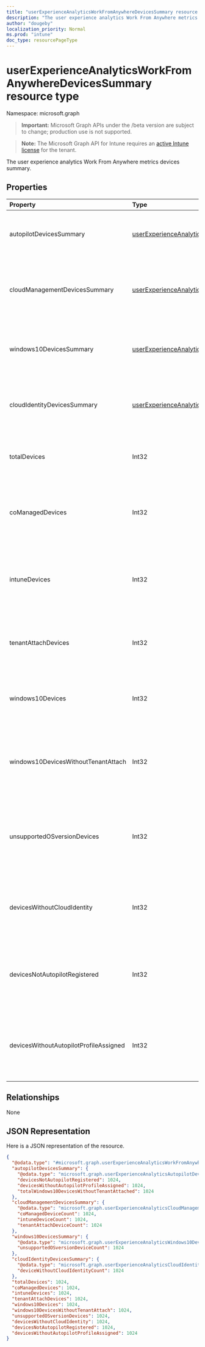```yaml
---
title: "userExperienceAnalyticsWorkFromAnywhereDevicesSummary resource type"
description: "The user experience analytics Work From Anywhere metrics devices summary."
author: "dougeby"
localization_priority: Normal
ms.prod: "intune"
doc_type: resourcePageType
---
```


# userExperienceAnalyticsWorkFromAnywhereDevicesSummary resource type

Namespace: microsoft.graph

> **Important:** Microsoft Graph APIs under the /beta version are subject to change; production use is not supported.

> **Note:** The Microsoft Graph API for Intune requires an [active Intune license](https://go.microsoft.com/fwlink/?linkid=839381) for the tenant.

The user experience analytics Work From Anywhere metrics devices summary.

## Properties
|Property|Type|Description|
|:---|:---|:---|
|autopilotDevicesSummary|[userExperienceAnalyticsAutopilotDevicesSummary](../resources/intune-devices-userexperienceanalyticsautopilotdevicessummary.md)|The value of work from anywhere autopilot devices summary.|
|cloudManagementDevicesSummary|[userExperienceAnalyticsCloudManagementDevicesSummary](../resources/intune-devices-userexperienceanalyticscloudmanagementdevicessummary.md)|The user experience work from anywhere Cloud management devices summary.|
|windows10DevicesSummary|[userExperienceAnalyticsWindows10DevicesSummary](../resources/intune-devices-userexperienceanalyticswindows10devicessummary.md)|The user experience analytics work from anywhere Windows 10 devices summary.|
|cloudIdentityDevicesSummary|[userExperienceAnalyticsCloudIdentityDevicesSummary](../resources/intune-devices-userexperienceanalyticscloudidentitydevicessummary.md)|The user experience analytics work from anywhere Cloud Identity devices summary.|
|totalDevices|Int32|The total count of devices. Valid values -2147483648 to 2147483647|
|coManagedDevices|Int32|Total number of co-managed devices. Valid values -2147483648 to 2147483647|
|intuneDevices|Int32|The count of intune devices that are not autopilot registerd. Valid values -2147483648 to 2147483647|
|tenantAttachDevices|Int32|Total count of tenant attach devices. Valid values -2147483648 to 2147483647|
|windows10Devices|Int32|The count of windows 10 devices. Valid values -2147483648 to 2147483647|
|windows10DevicesWithoutTenantAttach|Int32|The count of windows 10 devices that are Intune and Comanaged. Valid values -2147483648 to 2147483647|
|unsupportedOSversionDevices|Int32|The count of Windows 10 devices that have unsupported OS versions. Valid values -2147483648 to 2147483647|
|devicesWithoutCloudIdentity|Int32|The count of devices that are not cloud identity. Valid values -2147483648 to 2147483647|
|devicesNotAutopilotRegistered|Int32|The count of intune devices that are not autopilot registerd. Valid values -2147483648 to 2147483647|
|devicesWithoutAutopilotProfileAssigned|Int32|The count of intune devices not autopilot profile assigned. Valid values -2147483648 to 2147483647|

## Relationships
None

## JSON Representation
Here is a JSON representation of the resource.
<!-- {
  "blockType": "resource",
  "@odata.type": "microsoft.graph.userExperienceAnalyticsWorkFromAnywhereDevicesSummary"
}
-->
``` json
{
  "@odata.type": "#microsoft.graph.userExperienceAnalyticsWorkFromAnywhereDevicesSummary",
  "autopilotDevicesSummary": {
    "@odata.type": "microsoft.graph.userExperienceAnalyticsAutopilotDevicesSummary",
    "devicesNotAutopilotRegistered": 1024,
    "devicesWithoutAutopilotProfileAssigned": 1024,
    "totalWindows10DevicesWithoutTenantAttached": 1024
  },
  "cloudManagementDevicesSummary": {
    "@odata.type": "microsoft.graph.userExperienceAnalyticsCloudManagementDevicesSummary",
    "coManagedDeviceCount": 1024,
    "intuneDeviceCount": 1024,
    "tenantAttachDeviceCount": 1024
  },
  "windows10DevicesSummary": {
    "@odata.type": "microsoft.graph.userExperienceAnalyticsWindows10DevicesSummary",
    "unsupportedOSversionDeviceCount": 1024
  },
  "cloudIdentityDevicesSummary": {
    "@odata.type": "microsoft.graph.userExperienceAnalyticsCloudIdentityDevicesSummary",
    "deviceWithoutCloudIdentityCount": 1024
  },
  "totalDevices": 1024,
  "coManagedDevices": 1024,
  "intuneDevices": 1024,
  "tenantAttachDevices": 1024,
  "windows10Devices": 1024,
  "windows10DevicesWithoutTenantAttach": 1024,
  "unsupportedOSversionDevices": 1024,
  "devicesWithoutCloudIdentity": 1024,
  "devicesNotAutopilotRegistered": 1024,
  "devicesWithoutAutopilotProfileAssigned": 1024
}
```





